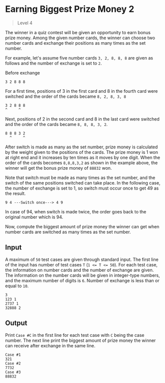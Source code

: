 # Earning Biggest Prize Money 2
>
> Level 4

The winner in a quiz contest will be given an opportunity to earn bonus prize money.
Among the given number cards, the winner can choose two number cards and exchange their positions as many times as the set number.

For example, let's assume five number cards `3, 2, 8, 8, 8` are given as follows and the number of exchange is set to `2`.

Before exchange

```
3 2 8 8 8
```

For a first time, positions of 3 in the first card and 8 in the fourth card were switched and the order of the cards became `8, 2, 8, 3, 8`

```
3 2 8 8 8
^     ^
```

Next, positions of 2 in the second card and 8 in the last card were switched and the order of the cards became `8, 8, 8, 3, 2`.

```
8 8 8 3 2
  ^     ^
```

After switch is made as many as the set number, prize money is calculated by the weight given to the positions of the cards.
The prize money is 1 won at right end and it increases by ten times as it moves by one digit.
When the order of the cards becomes `8,8,8,3,2` as shown in the example above, the winner will get the bonus prize money of `88832` won.

Note that switch must be made as many times as the set number, and the switch of the same positions switched can take place.
In the following case, the number of exchange is set to 1, so switch must occur once to get 49 as the result.

```
9 4 ---Switch once---> 4 9
```

In case of 94, when switch is made twice, the order goes back to the original number which is 94.

Now, compute the biggest amount of prize money the winner can get when number cards are switched as many times as the set number.

## Input

A maximum of `50` test cases are given through standard input.
The first line of the input has number of test cases `T` (`1 <= T <= 50`).
For each test case, the information on number cards and the number of exchange are given.
The information on the number cards will be given in integer-type numbers, and the maximum number of digits is `6`.
Number of exchange is less than or equal to `10`.

```
3
123 1
2737 1
32888 2
```

## Output

Print `Case #C` in the first line for each test case with `C` being the case number.
The next line print the biggest amount of prize money the winner can receive after exchange in the same line.

```
Case #1
321
Case #2
7732
Case #3
88832
```
